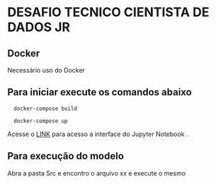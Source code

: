# DESAFIO TECNICO CIENTISTA DE DADOS JR

## Docker

Necessário uso do Docker

## Para iniciar execute os comandos abaixo

```
  docker-compose build
```

```
  docker-compose up
```

Acesse o [LINK](http://127.0.0.1:8888/lab?token=easy) para acesso a interface do Jupyter Notebook .


## Para execução do modelo

Abra a pasta Src e encontro o arquivo xx e execute o mesmo
